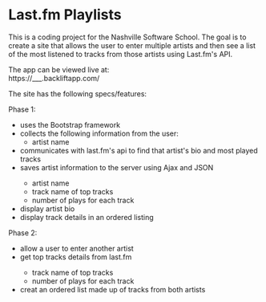Last.fm Playlists
==================

This is a coding project for the Nashville Software School. The goal is to create a site that allows the user to enter multiple artists and then see a list of the most listened to tracks from those artists using Last.fm's API.

The app can be viewed live at:<br />
https://___.backliftapp.com/

The site has the following specs/features:

Phase 1:<br />

<ul>
  <li>uses the Bootstrap framework</li>
  <li>collects the following information from the user:
    <ul>
      <li>artist name</li>
    </ul>
  </li>
  <li>communicates with last.fm's api to find that artist's bio and most played tracks</li>
  <li>saves artist information to the server using Ajax and JSON</li>
    <ul>
      <li>artist name</li>
      <li>track name of top tracks</li>
      <li>number of plays for each track</li>
    </ul>
  </li>
  <li>display artist bio</li>
  <li>display track details in an ordered listing</li>
</ul>

Phase 2:<br />

<ul>
  <li>allow a user to enter another artist</li>
  <li>get top tracks details from last.fm</li>
    <ul>
      <li>track name of top tracks</li>
      <li>number of plays for each track</li>
    </ul>
  <li>creat an ordered list made up of tracks from both artists</li>
</ul>
